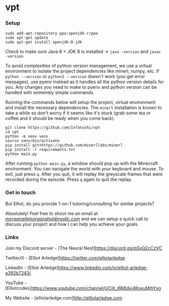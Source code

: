 # vpt

### Setup
```
sudo add-apt-repository ppa:openjdk-r/ppa
sudo apt-get update
sudo apt-get install openjdk-8-jdk
```
Check to make sure Java 8 + JDK 8 is installed -> `java -version` and `javac -version`


To avoid complexities of python version management, we use a virtual environment to isolate the project dependencies like minerl, numpy, etc. If `python --version` or `python3 --version` doesn't work (you get error messages), use pyenv instead as it handles all the python version details for you. Any changes you need to make to pyenv and python version can be handled with extremely simple commands.

Running the commands below will setup the project, virtual environment and install the necessary dependencies. The `minerl` installation is known to take a while so don't worry if it seems like it's stuck (grab some tea or coffee and it should be ready when you come back).
```
git clone https://github.com/Infatoshi/vpt
cd vpt
python -m venv venv
source venv/bin/activate
pip install git+https://github.com/minerllabs/minerl
pip install -r requirements.txt
python main.py
```

After running `python main.py`, a window should pop up with the Minecraft environment. You can navigate the world with your keyboard and mouse. To exit, just press `q`. After you quit, it will replay the greyscale frames that were recorded during the episode. Press `q` again to quit the replay. 


### Get in touch
But Elliot, do you provide 1-on-1 tutoring/consulting for similar projects?

Absolutely! Feel free to shoot me an email at *morgana@morganaholdingsllc.com* and we can setup a quick call to discuss your project and how I can help you achieve your goals.

### Links

Join my Discord server - [The Neural Nest]https://discord.gg/pSsQ2cCzVC

Twitter/X - [Elliot Arledge]https://twitter.com/elliotarledge

LinkedIn - [Elliot Arledge]https://www.linkedin.com/in/elliot-arledge-a392b7243/

YouTube - [Elliotcodes]https://www.youtube.com/channel/UCjlt_l6MIdxi4KoxuMjhYxg

My Website - [elliotarledge.com]http://elliotarledge.com